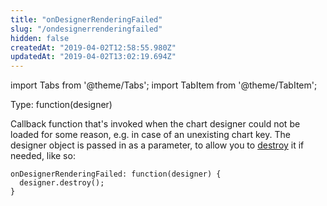 ```yaml
---
title: "onDesignerRenderingFailed"
slug: "/ondesignerrenderingfailed"
hidden: false
createdAt: "2019-04-02T12:58:55.980Z"
updatedAt: "2019-04-02T13:02:19.694Z"
---
```


import Tabs from '@theme/Tabs';
import TabItem from '@theme/TabItem';

Type: function(designer)

Callback function that's invoked when the chart designer could not be loaded for some reason, e.g. in case of an unexisting chart key. 
The designer object is passed in as a parameter, to allow you to [destroy](embedded-designer-functions-destroy) it if needed, like so:

```
onDesignerRenderingFailed: function(designer) {
  designer.destroy();
}
```
